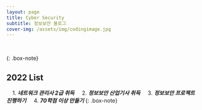 ```yaml
---
layout: page
title: Cyber Security
subtitle: 정보보안 블로그
cover-img: /assets/img/codingimage.jpg
---
```


<br/>

{: .box-note}
## 2022 List
&nbsp;&nbsp;&nbsp;&nbsp;1. *__네트워크 관리사 2급 취득__*
&nbsp;&nbsp;&nbsp;&nbsp;2. *__정보보안 산업기사 취득__*
&nbsp;&nbsp;&nbsp;&nbsp;3. *__정보보안 프로젝트 진행하기__*
&nbsp;&nbsp;&nbsp;&nbsp;4. *__70학점 이상 만들기__*
{: .box-note}



